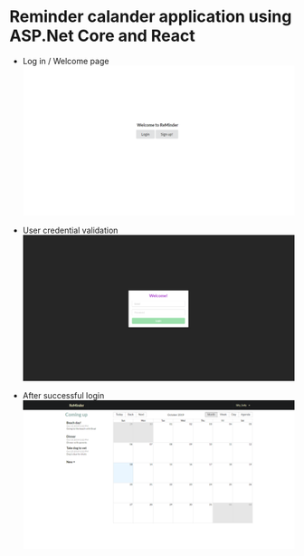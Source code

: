 # Reminder calander application using ASP.Net Core and React

* Log in / Welcome page
![alt text](https://github.com/PMarchante/ReMinder/blob/master/readme/reminder%20login.png)

* User credential validation
![alt text](https://github.com/PMarchante/ReMinder/blob/master/readme/reminder%20login2.png)

* After successful login
![alt text](https://github.com/PMarchante/ReMinder/blob/master/readme/reminderUI.png)